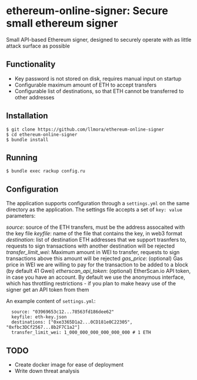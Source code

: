 ethereum-online-signer: Secure small ethereum signer
====================================================

Small API-based Ethereum signer, designed to securely operate with as little attack surface as possible

Functionality
-------------

* Key password is not stored on disk, requires manual input on startup
* Configurable maximum amount of ETH to accept transfers
* Configurable list of destinations, so that ETH cannot be transferred to other addresses

Installation
------------
```
$ git clone https://github.com/llmora/ethereum-online-signer
$ cd ethereum-online-signer
$ bundle install
```

Running
-------

```
$ bundle exec rackup config.ru
```

Configuration
-------------

The application supports configuration through a `settings.yml` on the same directory as the application. The settings file accepts a set of `key: value` parameters:

  *source*: source of the ETH transfers, must be the address assocaited with the key file
  *keyfile*: name of the file that contains the key, in web3 format
  *destination*: list of destination ETH addresses that we support trasnfers to, requests to sign transactions with another destination will be rejected  
  *transfer_limit_wei*: Maximum amount in WEI to transfer, requests to sign transactions above this amount will be rejected
  *gas_price*: (optional) Gas price in WEI we are willing to pay for the transaction to be added to a block (by default 41 Gwei)
  *etherscan_api_token*: (optional) EtherScan.io API token, in case you have an account. By default we use the anonymous interface, which has throttling restrictions - if you plan to make heavy use of the signer get an API token from them

An example content of `settings.yml`:
```
  source: "03969653c12...78563fd186dee62"
  keyfile: eth-key.json
  destinations: ["0xe3365D1a2...0CD181e0C22305", "0xfbc3DCf2567...8b2F7C1a2"]
  transfer_limit_wei: 1_000_000_000_000_000_000 # 1 ETH
```

TODO
----
* Create docker image for ease of deployment
* Write down threat analysis

